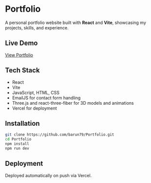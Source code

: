 # Portfolio

A personal portfolio website built with **React** and **Vite**, showcasing my projects, skills, and experience.

## Live Demo

[View Portfolio](https://barunsingh-jade.vercel.app/)

## Tech Stack

* React
* Vite
* JavaScript, HTML, CSS
* EmailJS for contact form handling 
* Three.js and react-three-fiber for 3D models and animations
* Vercel for deployment

## Installation

```bash
git clone https://github.com/barun79/Portfolio.git
cd Portfolio
npm install
npm run dev
```

## Deployment

Deployed automatically on push via Vercel.

